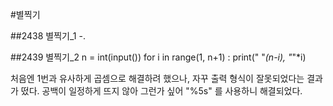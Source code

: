 #별찍기

##2438 별찍기_1
-.

##2439 별찍기_2
n = int(input())
for i in range(1, n+1) :
    print(" "*(n-i), "*"*i)

처음엔 1번과 유사하게 곱셈으로 해결하려 했으나, 자꾸 출력 형식이 잘못되었다는 결과가 떴다.
공백이 일정하게 뜨지 않아 그런가 싶어 "%5s" 를 사용하니 해결되었다.

